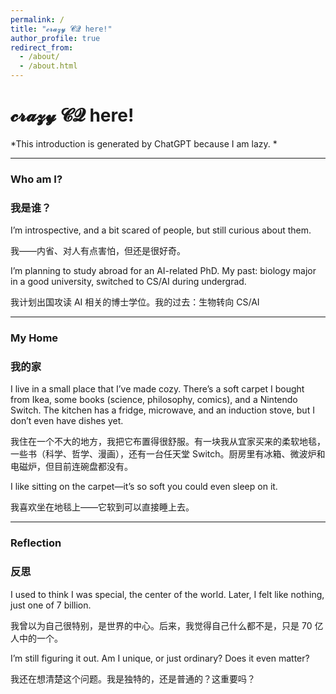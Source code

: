 ```yaml
---
permalink: /
title: "𝓬𝓻𝓪𝔃𝔂 𝓒𝓠 here!"
author_profile: true
redirect_from: 
  - /about/
  - /about.html
---
```


# 𝓬𝓻𝓪𝔃𝔂 𝓒𝓠 here!

*This introduction is generated by ChatGPT because I am lazy. * 

---

### Who am I?  
### 我是谁？  


I’m introspective, and a bit scared of people, but still curious about them.  

我——内省、对人有点害怕，但还是很好奇。  

I’m planning to study abroad for an AI-related PhD.  My past: biology major in a good university, switched to CS/AI during undergrad.

我计划出国攻读 AI 相关的博士学位。我的过去：生物转向 CS/AI

---

### My Home  
### 我的家  

I live in a small place that I’ve made cozy. There’s a soft carpet I bought from Ikea, some books (science, philosophy, comics), and a Nintendo Switch. The kitchen has a fridge, microwave, and an induction stove, but I don’t even have dishes yet.  

我住在一个不大的地方，我把它布置得很舒服。有一块我从宜家买来的柔软地毯，一些书（科学、哲学、漫画），还有一台任天堂 Switch。厨房里有冰箱、微波炉和电磁炉，但目前连碗盘都没有。  

I like sitting on the carpet—it’s so soft you could even sleep on it. 

我喜欢坐在地毯上——它软到可以直接睡上去。

---

### Reflection  
### 反思  

I used to think I was special, the center of the world. Later, I felt like nothing, just one of 7 billion.  

我曾以为自己很特别，是世界的中心。后来，我觉得自己什么都不是，只是 70 亿人中的一个。  

I’m still figuring it out. Am I unique, or just ordinary? Does it even matter?  

我还在想清楚这个问题。我是独特的，还是普通的？这重要吗？  
